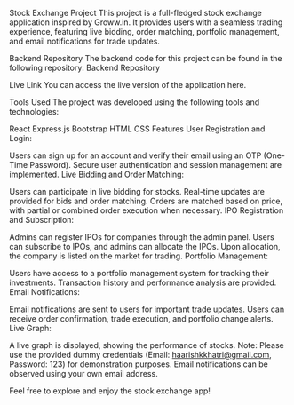 
Stock Exchange Project
This project is a full-fledged stock exchange application inspired by Groww.in. It provides users with a seamless trading experience, featuring live bidding, order matching, portfolio management, and email notifications for trade updates.

Backend Repository
The backend code for this project can be found in the following repository:
Backend Repository

Live Link
You can access the live version of the application here.

Tools Used
The project was developed using the following tools and technologies:

React
Express.js
Bootstrap
HTML
CSS
Features
User Registration and Login:

Users can sign up for an account and verify their email using an OTP (One-Time Password).
Secure user authentication and session management are implemented.
Live Bidding and Order Matching:

Users can participate in live bidding for stocks.
Real-time updates are provided for bids and order matching.
Orders are matched based on price, with partial or combined order execution when necessary.
IPO Registration and Subscription:

Admins can register IPOs for companies through the admin panel.
Users can subscribe to IPOs, and admins can allocate the IPOs.
Upon allocation, the company is listed on the market for trading.
Portfolio Management:

Users have access to a portfolio management system for tracking their investments.
Transaction history and performance analysis are provided.
Email Notifications:

Email notifications are sent to users for important trade updates.
Users can receive order confirmation, trade execution, and portfolio change alerts.
Live Graph:

A live graph is displayed, showing the performance of stocks.
Note: Please use the provided dummy credentials (Email: haarishkkhatri@gmail.com, Password: 123) for demonstration purposes. Email notifications can be observed using your own email address.

Feel free to explore and enjoy the stock exchange app!
